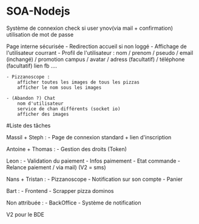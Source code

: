 # SOA-Nodejs

Système de connexion
	check si user ynov(via mail + confirmation)
	utilisation de mot de passe

Page interne sécurisée
	- Redirection accueil si non loggé
	- Affichage de l'utilisateur courrant
	- Profil de l'utilisateur :
		nom / prenom / pseudo / email (inchangé) / promotion 
		campus / avatar / adress (facultatif) / téléphone (facultatif) 
		lien fb ....

	- Pizzanoscope :
		afficher toutes les images de tous les pizzas
		afficher le nom sous les images

	- (Abandon ?) Chat 
		nom d'utilisateur
		service de chan différents (socket io)
		afficher des images
		
#Liste des tâches

Massil + Steph :
	- Page de connexion standard + lien d'inscription
	
Antoine + Thomas :
	- Gestion des droits (Token)
	
Leon :
	- Validation du paiement
		- Infos paimement
		- Etat commande
		- Relance paiement / via mail) (V2 = sms)

Nans + Tristan :
	- Pizzanoscope
		- Notification sur son compte
		- Panier
		
Bart :
	- Frontend
	- Scrapper pizza dominos
	
Non attribuée :
	- BackOffice
	- Système de notification
		
V2 pour le BDE
